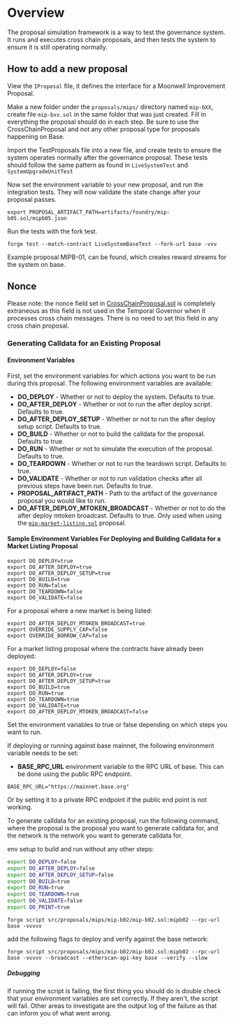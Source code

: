 # Overview

The proposal simulation framework is a way to test the governance system. It
runs and executes cross chain proposals, and then tests the system to ensure it
is still operating normally.

## How to add a new proposal

View the `IProposal` file, it defines the interface for a Moonwell Improvement
Proposal.

Make a new folder under the `proposals/mips/` directory named `mip-bXX`, create
file `mip-bxx.sol` in the same folder that was just created. Fill in everything
the proposal should do in each step. Be sure to use the CrossChainProposal and
not any other proposal type for proposals happening on Base.

Import the TestProposals file into a new file, and create tests to ensure the
system operates normally after the governance proposal. These tests should
follow the same pattern as found in `LiveSystemTest` and `SystemUpgradeUnitTest`

Now set the environment variable to your new proposal, and run the integration
tests. They will now validate the state change after your proposal passes.

`export PROPOSAL_ARTIFACT_PATH=artifacts/foundry/mip-b05.sol/mipb05.json`

Run the tests with the fork test.

`forge test --match-contract LiveSystemBaseTest --fork-url base -vvv`

Example proposal MIPB-01, can be found, which creates reward streams for the
system on base.

## Nonce

Please note: the nonce field set in
[CrossChainProposal.sol](./../proposals/proposalTypes/CrossChainProposal.sol) is
completely extraneous as this field is not used in the Temporal Governor when it
processes cross chain messages. There is no need to set this field in any cross
chain proposal.

### Generating Calldata for an Existing Proposal

#### Environment Variables

First, set the environment variables for which actions you want to be run during
this proposal. The following environment variables are available:

- **DO_DEPLOY** - Whether or not to deploy the system. Defaults to true.
- **DO_AFTER_DEPLOY** - Whether or not to run the after deploy script. Defaults
  to true.
- **DO_AFTER_DEPLOY_SETUP** - Whether or not to run the after deploy setup
  script. Defaults to true.
- **DO_BUILD** - Whether or not to build the calldata for the proposal. Defaults
  to true.
- **DO_RUN** - Whether or not to simulate the execution of the proposal.
  Defaults to true.
- **DO_TEARDOWN** - Whether or not to run the teardown script. Defaults to true.
- **DO_VALIDATE** - Whether or not to run validation checks after all previous
  steps have been run. Defaults to true.
- **PROPOSAL_ARTIFACT_PATH** - Path to the artifact of the governance proposal
  you would like to run.
- **DO_AFTER_DEPLOY_MTOKEN_BROADCAST** - Whether or not to do the after deploy
  mtoken broadcast. Defaults to true. Only used when using the
  [`mip-market-listing.sol`](./src/proposals/mips/examples/mip-market-listing/mip-market-listing.sol)
  proposal.

#### Sample Environment Variables For Deploying and Building Calldata for a Market Listing Proposal

```
export DO_DEPLOY=true
export DO_AFTER_DEPLOY=true
export DO_AFTER_DEPLOY_SETUP=true
export DO_BUILD=true
export DO_RUN=false
export DO_TEARDOWN=false
export DO_VALIDATE=false
```

For a proposal where a new market is being listed:

```
export DO_AFTER_DEPLOY_MTOKEN_BROADCAST=true
export OVERRIDE_SUPPLY_CAP=false
export OVERRIDE_BORROW_CAP=false
```

For a market listing proposal where the contracts have already been deployed:

```
export DO_DEPLOY=false
export DO_AFTER_DEPLOY=true
export DO_AFTER_DEPLOY_SETUP=true
export DO_BUILD=true
export DO_RUN=true
export DO_TEARDOWN=true
export DO_VALIDATE=true
export DO_AFTER_DEPLOY_MTOKEN_BROADCAST=false

```

Set the environment variables to true or false depending on which steps you want
to run.

If deploying or running against base mainnet, the following environment variable
needs to be set:

- **BASE_RPC_URL** environment variable to the RPC URL of base. This can be done
  using the public RPC endpoint.

```
BASE_RPC_URL="https://mainnet.base.org"
```

Or by setting it to a private RPC endpoint if the public end point is not
working.

To generate calldata for an existing proposal, run the following command, where
the proposal is the proposal you want to generate calldata for, and the network
is the network you want to generate calldata for.

env setup to build and run without any other steps:

```bash
export DO_DEPLOY=false
export DO_AFTER_DEPLOY=false
export DO_AFTER_DEPLOY_SETUP=false
export DO_BUILD=true
export DO_RUN=true
export DO_TEARDOWN=true
export DO_VALIDATE=false
export DO_PRINT=true
```

`forge script src/proposals/mips/mip-b02/mip-b02.sol:mipb02 --rpc-url base -vvvvv`

add the following flags to deploy and verify against the base network:

`forge script src/proposals/mips/mip-b02/mip-b02.sol:mipb02 --rpc-url base -vvvvv --broadcast --etherscan-api-key base --verify --slow`

##### Debugging

If running the script is failing, the first thing you should do is double check
that your environment variables are set correctly. If they aren't, the script
will fail. Other areas to investigate are the output log of the failure as that
can inform you of what went wrong.
